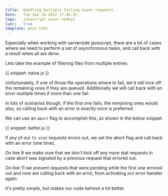 ```yaml
---
title:  Handling multiple failing async requests
date:   Tue Sep 18 2012 17:46:55
tags:   javascript async nodejs  
lunr:   true
template: post.html
---
```


Especially when working with serverside javascript, there are a lot of cases where we need to perform a set of
asynchronous tasks, and call back with a result when all are done.

Lets take the example of filtering files from multiple entries.

{{ snippet: naive.js }}

Unfortunately, if one of those file operations where to fail, we'd still kick off the remaining ones if they are queued.
Additionally we will call back with an error multiple times if more than one fail. 

In lots of scenarios though, if the first one fails, the remaining ones would also, so calling back with an error is
exactly once is preferred.

We can use an `abort` flag to accomplish this, as shown in the below snippet.

{{ snippet: better.js }}

If any of our `fs.stat` requests errors out, we set the abort flag and call back with an error (one time).

On line 9 we make sure that we don't kick off any more stat requests in case abort was signaled by a previous request
that errored out.

On line 11 we prevent requests that were pending while the first one errored out and now are calling back with an error, 
from activating our error handler again.

It's pretty simple, but makes our code behave a lot better.
